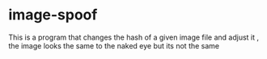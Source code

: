 # image-spoof
This is a program that changes the hash of a given image file and adjust it , the image looks the same to the naked eye but its not the same
